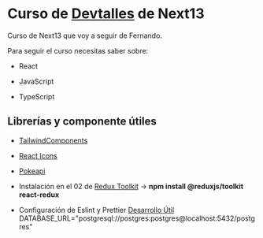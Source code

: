 # Curso de [Devtalles](https://devtalles.com) de Next13

Curso de Next13 que voy a seguir de Fernando.

Para seguir el curso necesitas saber sobre:

- React

- JavaScript

- TypeScript

## Librerías y componente útiles

- [TailwindComponents](https://tailwindcomponents.com)

- [React Icons](https://react-icons.github.io/react-icons/)

- [Pokeapi](https://pokeapi.co)

- Instalación en el 02 de [Redux Toolkit](https://redux-toolkit.js.org/tutorials/quick-start) -> **npm install @reduxjs/toolkit react-redux**

- Configuración de Eslint y Prettier [Desarrollo Útil](https://www.youtube.com/watch?v=3BHXuZvI4FI)
  DATABASE_URL="postgresql://postgres:postgres@localhost:5432/postgres"
